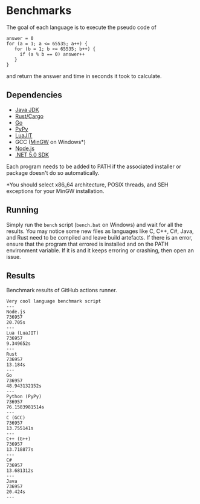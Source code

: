 # Benchmarks

The goal of each language is to execute the pseudo code of

```
answer = 0
for (a = 1; a <= 65535; a++) {
   for (b = 1; b <= 65535; b++) {
     if (a % b == 0) answer++
   }
}
```

and return the answer and time in seconds it took to calculate.

## Dependencies

- [Java JDK](https://adoptopenjdk.net/)
- [Rust/Cargo](https://www.rust-lang.org/tools/install)
- [Go](https://golang.org/doc/install)
- [PyPy](https://www.pypy.org/download.html)
- [LuaJIT](https://luajit.org/download.html)
- GCC ([MinGW](https://sourceforge.net/projects/mingw-w64/files/Toolchains%20targetting%20Win32/Personal%20Builds/mingw-builds/installer/mingw-w64-install.exe/download) on Windows\*)
- [Node.js](https://nodejs.org/en/download/)
- [.NET 5.0 SDK](https://dotnet.microsoft.com/download/dotnet/5.0)

Each program needs to be added to PATH if the associated installer or package doesn't do so automatically.

\*You should select x86_64 architecture, POSIX threads, and SEH exceptions for your MinGW installation.

## Running

Simply run the `bench` script (`bench.bat` on Windows) and wait for all the results. You may notice some new files as languages like C, C++, C#, Java, and Rust need to be compiled and leave build artefacts. If there is an error, ensure that the program that errored is installed and on the PATH environment variable. If it is and it keeps erroring or crashing, then open an issue.

## Results

Benchmark results of GitHub actions runner.

<!-- RESULTS -->
```
Very cool language benchmark script
---
Node.js
736957
20.705s
---
Lua (LuaJIT)
736957
9.349652s
---
Rust
736957
13.184s
---
Go
736957
48.943132152s
---
Python (PyPy)
736957
76.1583981514s
---
C (GCC)
736957
13.755141s
---
C++ (G++)
736957
13.718877s
---
C#
736957
13.681312s
---
Java
736957
20.424s
---
```


